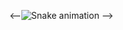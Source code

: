 <--![Snake animation](https://github.com/limanatalia/limanatalia/blob/output/github-contribution-grid-snake.svg) -->
